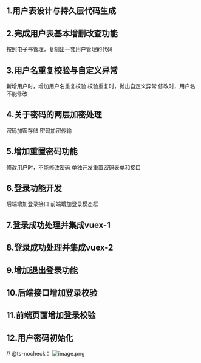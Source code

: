 ## 1.用户表设计与持久层代码生成
## 2.完成用户表基本增删改查功能
按照电子书管理，复制出一套用户管理的代码
## 3.用户名重复校验与自定义异常
新增用户时，增加用户名重复校验
校验重复时，抛出自定义异常
修改时，用户名不能修改
## 4.关于密码的两层加密处理
密码加密存储
密码加密传输
## 5.增加重置密码功能
修改用户时，不能修改密码
单独开发重置密码表单和接口
## 6.登录功能开发
后端增加登录接口
前端增加登录模态框
## 7.登录成功处理并集成vuex-1
## 8.登录成功处理并集成vuex-2
## 9.增加退出登录功能
## 10.后端接口增加登录校验
## 11.前端页面增加登录校验
## 12.用户密码初始化


// @ts-nocheck：
![image.png](https://qiita-image-store.s3.ap-northeast-1.amazonaws.com/0/3899383/162ac70f-01e8-dcc6-f87e-0fe98eee3b0a.png)
